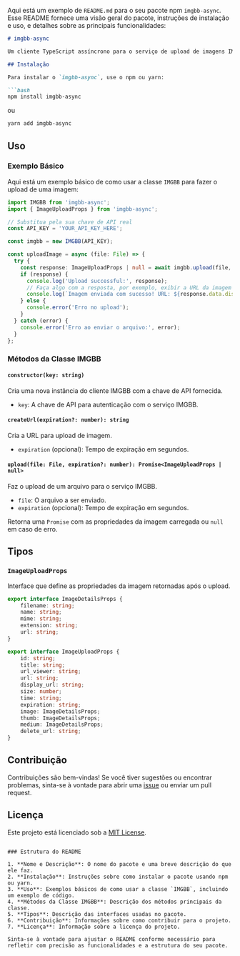 Aqui está um exemplo de `README.md` para o seu pacote npm `imgbb-async`. Esse README fornece uma visão geral do pacote, instruções de instalação e uso, e detalhes sobre as principais funcionalidades:

```markdown
# imgbb-async

Um cliente TypeScript assíncrono para o serviço de upload de imagens IMGBB. Facilita o envio de arquivos de imagem para a plataforma IMGBB e a manipulação das URLs de imagens carregadas.

## Instalação

Para instalar o `imgbb-async`, use o npm ou yarn:

```bash
npm install imgbb-async
```

ou

```bash
yarn add imgbb-async
```

## Uso

### Exemplo Básico

Aqui está um exemplo básico de como usar a classe `IMGBB` para fazer o upload de uma imagem:

```typescript
import IMGBB from 'imgbb-async';
import { ImageUploadProps } from 'imgbb-async';

// Substitua pela sua chave de API real
const API_KEY = 'YOUR_API_KEY_HERE';

const imgbb = new IMGBB(API_KEY);

const uploadImage = async (file: File) => {
  try {
    const response: ImageUploadProps | null = await imgbb.upload(file, 600);
    if (response) {
      console.log('Upload successful:', response);
      // Faça algo com a resposta, por exemplo, exibir a URL da imagem
      console.log(`Imagem enviada com sucesso! URL: ${response.data.display_url}`);
    } else {
      console.error('Erro no upload');
    }
  } catch (error) {
    console.error('Erro ao enviar o arquivo:', error);
  }
};
```

### Métodos da Classe IMGBB

#### `constructor(key: string)`

Cria uma nova instância do cliente IMGBB com a chave de API fornecida.

- `key`: A chave de API para autenticação com o serviço IMGBB.

#### `createUrl(expiration?: number): string`

Cria a URL para upload de imagem.

- `expiration` (opcional): Tempo de expiração em segundos.

#### `upload(file: File, expiration?: number): Promise<ImageUploadProps | null>`

Faz o upload de um arquivo para o serviço IMGBB.

- `file`: O arquivo a ser enviado.
- `expiration` (opcional): Tempo de expiração em segundos.

Retorna uma `Promise` com as propriedades da imagem carregada ou `null` em caso de erro.

## Tipos

### `ImageUploadProps`

Interface que define as propriedades da imagem retornadas após o upload.

```typescript
export interface ImageDetailsProps {
    filename: string;
    name: string;
    mime: string;
    extension: string;
    url: string;
}

export interface ImageUploadProps {
    id: string;
    title: string;
    url_viewer: string;
    url: string;
    display_url: string;
    size: number;
    time: string;
    expiration: string;
    image: ImageDetailsProps;
    thumb: ImageDetailsProps;
    medium: ImageDetailsProps;
    delete_url: string;
}
```

## Contribuição

Contribuições são bem-vindas! Se você tiver sugestões ou encontrar problemas, sinta-se à vontade para abrir uma [issue](https://github.com/seu-usuario/imgbb-async/issues) ou enviar um pull request.

## Licença

Este projeto está licenciado sob a [MIT License](LICENSE).
```

### Estrutura do README

1. **Nome e Descrição**: O nome do pacote e uma breve descrição do que ele faz.
2. **Instalação**: Instruções sobre como instalar o pacote usando npm ou yarn.
3. **Uso**: Exemplos básicos de como usar a classe `IMGBB`, incluindo um exemplo de código.
4. **Métodos da Classe IMGBB**: Descrição dos métodos principais da classe.
5. **Tipos**: Descrição das interfaces usadas no pacote.
6. **Contribuição**: Informações sobre como contribuir para o projeto.
7. **Licença**: Informação sobre a licença do projeto.

Sinta-se à vontade para ajustar o README conforme necessário para refletir com precisão as funcionalidades e a estrutura do seu pacote.